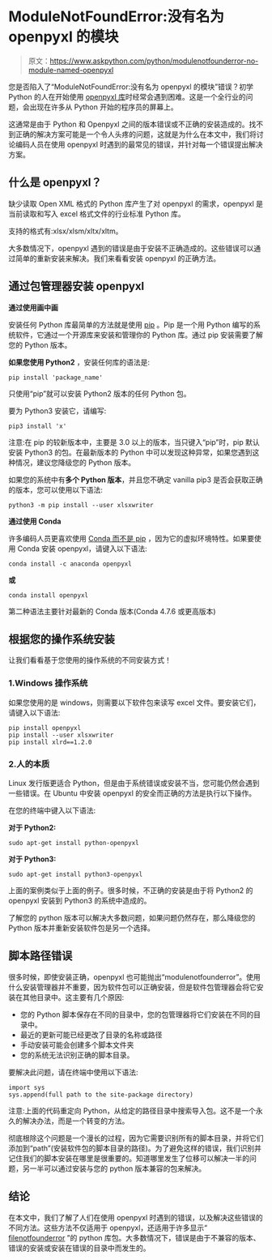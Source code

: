 # ModuleNotFoundError:没有名为 openpyxl 的模块

> 原文：<https://www.askpython.com/python/modulenotfounderror-no-module-named-openpyxl>

您是否陷入了“ModuleNotFoundError:没有名为 openpyxl 的模块”错误？初学 Python 的人在开始使用 [openpyxl 库](https://www.askpython.com/python-modules/openpyxl-in-python)时经常会遇到困难。这是一个全行业的问题，会出现在许多从 Python 开始的程序员的屏幕上。

这通常是由于 Python 和 Openpyxl 之间的版本错误或不正确的安装造成的。找不到正确的解决方案可能是一个令人头疼的问题，这就是为什么在本文中，我们将讨论编码人员在使用 openpyxl 时遇到的最常见的错误，并针对每一个错误提出解决方案。

## 什么是 openpyxl？

缺少读取 Open XML 格式的 Python 库产生了对 openpyxl 的需求，openpyxl 是当前读取和写入 excel 格式文件的行业标准 Python 库。

支持的格式有:xlsx/xlsm/xltx/xltm。

大多数情况下，openpyxl 遇到的错误是由于安装不正确造成的。这些错误可以通过简单的重新安装来解决。我们来看看安装 openpyxl 的正确方法。

## 通过包管理器安装 openpyxl

**通过使用画中画**

安装任何 Python 库最简单的方法就是使用 [pip](https://www.askpython.com/python-modules/python-pip) 。Pip 是一个用 Python 编写的系统软件，它通过一个开源库来安装和管理你的 Python 库。通过 pip 安装需要了解您的 Python 版本。

**如果您使用 Python2** ，安装任何库的语法是:

```
pip install 'package_name'

```

只使用“pip”就可以安装 Python2 版本的任何 Python 包。

要为 Python3 安装它，请编写:

```
pip3 install 'x'

```

注意:在 pip 的较新版本中，主要是 3.0 以上的版本，当只键入“pip”时，pip 默认安装 Python3 的包。在最新版本的 Python 中可以发现这种异常，如果您遇到这种情况，建议您降级您的 Python 版本。

如果您的系统中有**多个 Python 版本**，并且您不确定 vanilla pip3 是否会获取正确的版本，您可以使用以下语法:

```
python3 -m pip install --user xlsxwriter

```

**通过使用 Conda**

许多编码人员更喜欢使用 [Conda 而不是 pip](https://www.askpython.com/python/conda-vs-pip) ，因为它的虚拟环境特性。如果要使用 Conda 安装 openpyxl，请键入以下语法:

```
conda install -c anaconda openpyxl

```

**或**

```
conda install openpyxl

```

第二种语法主要针对最新的 Conda 版本(Conda 4.7.6 或更高版本)

## 根据您的操作系统安装

让我们看看基于您使用的操作系统的不同安装方式！

### 1.Windows 操作系统

如果您使用的是 windows，则需要以下软件包来读写 excel 文件。要安装它们，请键入以下语法:

```
pip install openpyxl
pip install --user xlsxwriter
pip install xlrd==1.2.0

```

### 2.人的本质

Linux 发行版更适合 Python，但是由于系统错误或安装不当，您可能仍然会遇到一些错误。在 Ubuntu 中安装 openpyxl 的安全而正确的方法是执行以下操作。

在您的终端中键入以下语法:

**对于 Python2:**

```
sudo apt-get install python-openpyxl

```

**对于 Python3:**

```
sudo apt-get install python3-openpyxl

```

上面的案例类似于上面的例子。很多时候，不正确的安装是由于将 Python2 的 openpyxl 安装到 Python3 的系统中造成的。

了解您的 python 版本可以解决大多数问题，如果问题仍然存在，那么降级您的 Python 版本并重新安装软件包是另一个选择。

## 脚本路径错误

很多时候，即使安装正确，openpyxl 也可能抛出“modulenotfounderror”。使用什么安装管理器并不重要，因为软件包可以正确安装，但是软件包管理器会将它安装在其他目录中。这主要有几个原因:

*   您的 Python 脚本保存在不同的目录中，您的包管理器将它们安装在不同的目录中。
*   最近的更新可能已经更改了目录的名称或路径
*   手动安装可能会创建多个脚本文件夹
*   您的系统无法识别正确的脚本目录。

要解决此问题，请在终端中使用以下语法:

```
import sys
sys.append(full path to the site-package directory)

```

注意:上面的代码重定向 Python，从给定的路径目录中搜索导入包。这不是一个永久的解决办法，而是一个转变的方法。

彻底根除这个问题是一个漫长的过程，因为它需要识别所有的脚本目录，并将它们添加到“path”(安装软件包的脚本目录的路径)。为了避免这样的错误，我们识别并记住我们的脚本安装在哪里是很重要的。知道哪里发生了位移可以解决一半的问题，另一半可以通过安装与您的 python 版本兼容的包来解决。

## 结论

在本文中，我们了解了人们在使用 openpyxl 时遇到的错误，以及解决这些错误的不同方法。这些方法不仅适用于 openpyxl，还适用于许多显示“ [filenotfounderror](https://www.askpython.com/python/examples/python-filenotfounderror) ”的 python 库包。大多数情况下，错误是由于不兼容的版本、错误的安装或安装在错误的目录中而发生的。